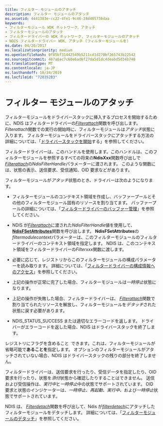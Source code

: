 ```yaml
---
title: フィルター モジュールのアタッチ
description: フィルター モジュールのアタッチ
ms.assetid: 4441383e-cc22-4fe1-9c46-28d405736daa
keywords:
- フィルターモジュール WDK ネットワーク、アタッチ
- フィルターモジュールのアタッチ
- フィルタードライバーの WDK ネットワーク, フィルターモジュールのアタッチ
- NDIS フィルタードライバー WDK、アタッチ (フィルターモジュールを)
ms.date: 04/20/2017
ms.localizationpriority: medium
ms.openlocfilehash: 0f85bf31442549b5211cd1d270bf265743b22542
ms.sourcegitcommit: 4b7a6ac7c68e6ad6f27da5d1dc4deabd5d34b748
ms.translationtype: MT
ms.contentlocale: ja-JP
ms.lasthandoff: 10/24/2019
ms.locfileid: "72835283"
---
```

# <a name="attaching-a-filter-module"></a>フィルター モジュールのアタッチ





フィルターモジュールをドライバースタックに挿入するプロセスを開始するために、NDIS はフィルタードライバーの[*Filterattach*](https://docs.microsoft.com/windows-hardware/drivers/ddi/ndis/nc-ndis-filter_attach)関数を呼び出します。 *Filterattach*関数での実行の開始時に、フィルターモジュールは*アタッチ*状態に入ります。 フィルターモジュールをドライバースタックにアタッチする方法の詳細については、「[ドライバースタックを開始](starting-a-driver-stack.md)する」を参照してください。

フィルタードライバーは、このハンドルを使用します。このハンドルは、このフィルターモジュールを参照するすべての将来の**NdisXxx**関数呼び出しで[*Filterattach*](https://docs.microsoft.com/windows-hardware/drivers/ddi/ndis/nc-ndis-filter_attach)の*NdisFilterHandle*パラメーターに渡されます。 このような関数には、状態の表示、送信要求、受信通知、OID 要求などがあります。

フィルターモジュールが*アタッチ*状態のとき、ドライバーは次のようになります。

-   フィルターモジュールのコンテキスト領域を作成し、バッファープールとその他のフィルターモジュール固有のリソースを割り当てます。 バッファープールの詳細については、「[フィルタードライバーのバッファー管理](filter-driver-buffer-management.md)」を参照してください。

-   NDIS が[*Filterattach*](https://docs.microsoft.com/windows-hardware/drivers/ddi/ndis/nc-ndis-filter_attach)に渡された*NdisFilterHandle*値を使用して、 [**NdisFSetAttributes**](https://docs.microsoft.com/windows-hardware/drivers/ddi/ndis/nf-ndis-ndisfsetattributes)関数を呼び出します。 **NdisFSetAttributes**の*filtermodulecontext*パラメーターは、このフィルターモジュールのフィルタードライバーのコンテキスト領域を指定します。 NDIS は、このコンテキスト領域をフィルタードライバーの*Filterxxx*関数に渡します。

-   必要に応じて、レジストリからこのフィルターモジュールの構成パラメーターを読み取ります。 詳細については、「[フィルタードライバーの構成情報へのアクセス](accessing-configuration-information-for-a-filter-driver.md)」を参照してください。

-   上記の操作が正常に完了した場合、フィルターモジュールは*一時停止*状態になります。

-   上記の操作が失敗した場合、フィルタードライバーは、 [*Filterattach*](https://docs.microsoft.com/windows-hardware/drivers/ddi/ndis/nc-ndis-filter_attach)関数で割り当てられたリソースを解放し、フィルターモジュールを*デタッチ*された状態に戻す必要があります。

-   NDIS\_STATUS\_SUCCESS または適切なエラーコードを返します。 ドライバーがエラーコードを返した場合、NDIS はドライバースタックを終了します。

レジストリにフラグを含めること  できます。これは、フィルターモジュールが省略可能で**あることを**指定します。 オプションのフィルターモジュールがアタッチされていない場合、NDIS はドライバースタックの残りの部分を終了しません。

 

フィルタードライバーは、送信要求を行ったり、受信データを指定したり、OID 要求を行ったり、状態を*添付*状態から確認したりすることはできません。 送信および受信操作は、*実行中*と*一時停止*中の状態でサポートされています。 OID 要求と状態のインジケーターは、*一時停止*、*再起動*、*実行中*、および*一時停止*状態でサポートされています。

NDIS は、 [*Filterdetach*](https://docs.microsoft.com/windows-hardware/drivers/ddi/ndis/nc-ndis-filter_detach)関数を呼び出して、Ndis が[*filterdetach*](https://docs.microsoft.com/windows-hardware/drivers/ddi/ndis/nc-ndis-filter_attach)にアタッチしたフィルターモジュールをデタッチします。 詳細については、「[フィルターモジュールのデタッチ](detaching-a-filter-module.md)」を参照してください。

 

 





